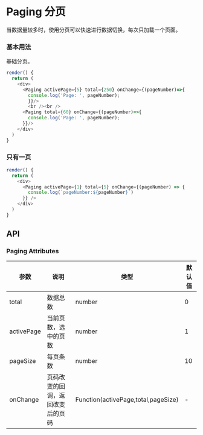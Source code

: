 Paging 分页
===

当数据量较多时，使用分页可以快速进行数据切换，每次只加载一个页面。

### 基本用法

基础分页。

<!--DemoStart--> 
```js
render() {
  return (
    <div>
      <Paging activePage={5} total={250} onChange={(pageNumber)=>{
        console.log('Page: ', pageNumber);
        }}/>
        <br /><br />
      <Paging total={60} onChange={(pageNumber)=>{
        console.log('Page: ', pageNumber);
      }}/>
    </div>
  )
}
```
<!--End-->

### 只有一页

<!--DemoStart--> 
```js
render() {
  return (
    <div>
      <Paging activePage={1} total={5} onChange={(pageNumber) => { 
        console.log(`pageNumber:${pageNumber}`)
      }} />
    </div>
  )
}
```
<!--End-->

## API

### Paging Attributes

| 参数 | 说明 | 类型 | 默认值 |
|------ |-------- |---------- |-------- |
| total | 数据总数 | number | 0 |
| activePage | 当前页数，选中的页数 | number | 1 |
| pageSize | 每页条数 | number | 10 |
| onChange | 页码改变的回调，返回改变后的页码 | Function(activePage,total,pageSize) | - |